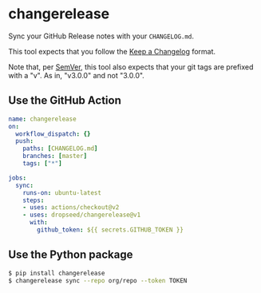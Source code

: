 # changerelease

Sync your GitHub Release notes with your `CHANGELOG.md`.

This tool expects that you follow the [Keep a Changelog](https://keepachangelog.com/) format.

Note that, per [SemVer](https://semver.org/spec/v1.0.0.html#tagging-specification-semvertag), this tool also expects that your git tags are prefixed with a "v". As in, "v3.0.0" and not "3.0.0".

## Use the GitHub Action

```yml
name: changerelease
on:
  workflow_dispatch: {}
  push:
    paths: [CHANGELOG.md]
    branches: [master]
    tags: ["*"]

jobs:
  sync:
    runs-on: ubuntu-latest
    steps:
    - uses: actions/checkout@v2
    - uses: dropseed/changerelease@v1
      with:
        github_token: ${{ secrets.GITHUB_TOKEN }}
```

## Use the Python package

```sh
$ pip install changerelease
$ changerelease sync --repo org/repo --token TOKEN
```
